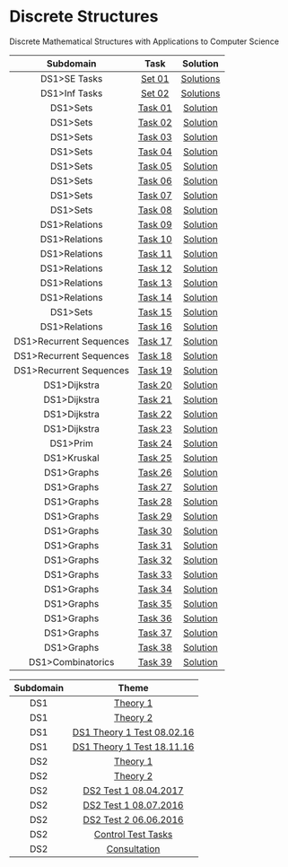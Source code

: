# Discrete Structures
Discrete Mathematical Structures with Applications to Computer Science

Subdomain|Task|Solution
:-:|:-:|:-:
DS1>SE Tasks|[Set 01](https://github.com/andy489/Discrete_Structures/blob/master/DS%201%20Tasks/DS1%20Tasks%201%20from%20SE.pdf)|[Solutions](https://github.com/andy489/Discrete_Structures/blob/master/DS%201%20Tasks/DS1%20Tasks%201%20from%20SE.pdf)
DS1>Inf Tasks|[Set 02](https://github.com/andy489/Discrete_Structures/blob/master/DS%201%20Tasks/DS1%20Tasks%201%20from%20Inf.pdf)|[Solutions](https://github.com/andy489/Discrete_Structures/blob/master/DS%201%20Tasks/DS1%20Tasks%201%20from%20Inf.pdf)
DS1>Sets|[Task 01](https://github.com/andy489/Discrete_Structures/blob/master/DS%201%20Tasks/Task%2001.pdf)|[Solution](https://github.com/andy489/Discrete_Structures/blob/master/DS%201%20Tasks/Task%2001.pdf)
DS1>Sets|[Task 02](https://github.com/andy489/Discrete_Structures/blob/master/DS%201%20Tasks/Task%2002.pdf)|[Solution](https://github.com/andy489/Discrete_Structures/blob/master/DS%201%20Tasks/Task%2002.pdf)
DS1>Sets|[Task 03](https://github.com/andy489/Discrete_Structures/blob/master/DS%201%20Tasks/Task%2003.pdf)|[Solution](https://github.com/andy489/Discrete_Structures/blob/master/DS%201%20Tasks/Task%2003.pdf)
DS1>Sets|[Task 04](https://github.com/andy489/Discrete_Structures/blob/master/DS%201%20Tasks/Task%2004.pdf)|[Solution](https://github.com/andy489/Discrete_Structures/blob/master/DS%201%20Tasks/Task%2004.pdf)
DS1>Sets|[Task 05](https://github.com/andy489/Discrete_Structures/blob/master/DS%201%20Tasks/Task%2005.pdf)|[Solution](https://github.com/andy489/Discrete_Structures/blob/master/DS%201%20Tasks/Task%2005.pdf)
DS1>Sets|[Task 06](https://github.com/andy489/Discrete_Structures/blob/master/DS%201%20Tasks/Task%2006.pdf)|[Solution](https://github.com/andy489/Discrete_Structures/blob/master/DS%201%20Tasks/Task%2006.pdf)
DS1>Sets|[Task 07](https://github.com/andy489/Discrete_Structures/blob/master/DS%201%20Tasks/Task%2007.pdf)|[Solution](https://github.com/andy489/Discrete_Structures/blob/master/DS%201%20Tasks/Task%2007.pdf)
DS1>Sets|[Task 08](https://github.com/andy489/Discrete_Structures/blob/master/DS%201%20Tasks/Task%2008.pdf)|[Solution](https://github.com/andy489/Discrete_Structures/blob/master/DS%201%20Tasks/Task%2008.pdf)
DS1>Relations|[Task 09](https://github.com/andy489/Discrete_Structures/blob/master/DS%201%20Tasks/Task%2009.pdf)|[Solution](https://github.com/andy489/Discrete_Structures/blob/master/DS%201%20Tasks/Task%2009.pdf)
DS1>Relations|[Task 10](https://github.com/andy489/Discrete_Structures/blob/master/DS%201%20Tasks/Task%2010.pdf)|[Solution](https://github.com/andy489/Discrete_Structures/blob/master/DS%201%20Tasks/Task%2010.pdf)
DS1>Relations|[Task 11](https://github.com/andy489/Discrete_Structures/blob/master/DS%201%20Tasks/Task%2011.pdf)|[Solution](https://github.com/andy489/Discrete_Structures/blob/master/DS%201%20Tasks/Task%2011.pdf)
DS1>Relations|[Task 12](https://github.com/andy489/Discrete_Structures/blob/master/DS%201%20Tasks/Task%2012.pdf)|[Solution](https://github.com/andy489/Discrete_Structures/blob/master/DS%201%20Tasks/Task%2012.pdf)
DS1>Relations|[Task 13](https://github.com/andy489/Discrete_Structures/blob/master/DS%201%20Tasks/Task%2013.pdf)|[Solution](https://github.com/andy489/Discrete_Structures/blob/master/DS%201%20Tasks/Task%2013.pdf)
DS1>Relations|[Task 14](https://github.com/andy489/Discrete_Structures/blob/master/DS%201%20Tasks/Task%2014.pdf)|[Solution](https://github.com/andy489/Discrete_Structures/blob/master/DS%201%20Tasks/Task%2014.pdf)
DS1>Sets|[Task 15](https://github.com/andy489/Discrete_Structures/blob/master/DS%201%20Tasks/Task%2015.pdf)|[Solution](https://github.com/andy489/Discrete_Structures/blob/master/DS%201%20Tasks/Task%2015.pdf)
DS1>Relations|[Task 16](https://github.com/andy489/Discrete_Structures/blob/master/DS%201%20Tasks/Task%2016.pdf)|[Solution](https://github.com/andy489/Discrete_Structures/blob/master/DS%201%20Tasks/Task%2016.pdf)
DS1>Recurrent Sequences|[Task 17](https://github.com/andy489/Discrete_Structures/blob/master/DS1%20Recurrent%20Sequences/Task%2017.pdf)|[Solution](https://github.com/andy489/Discrete_Structures/blob/master/DS1%20Recurrent%20Sequences/Task%2017.pdf)
DS1>Recurrent Sequences|[Task 18](https://github.com/andy489/Discrete_Structures/blob/master/DS1%20Recurrent%20Sequences/Task%2018.pdf)|[Solution](https://github.com/andy489/Discrete_Structures/blob/master/DS1%20Recurrent%20Sequences/Task%2018.pdf)
DS1>Recurrent Sequences|[Task 19](https://github.com/andy489/Discrete_Structures/blob/master/DS1%20Recurrent%20Sequences/Task%2019.pdf)|[Solution](https://github.com/andy489/Discrete_Structures/blob/master/DS1%20Recurrent%20Sequences/Task%2019.pdf)
DS1>Dijkstra|[Task 20](https://github.com/andy489/Discrete_Structures/blob/master/DS1%20Dijkstra/Task%2020.pdf)|[Solution](https://github.com/andy489/Discrete_Structures/blob/master/DS1%20Dijkstra/Task%2020.pdf)
DS1>Dijkstra|[Task 21](https://github.com/andy489/Discrete_Structures/blob/master/DS1%20Dijkstra/Task%2021.pdf)|[Solution](https://github.com/andy489/Discrete_Structures/blob/master/DS1%20Dijkstra/Task%2021.pdf)
DS1>Dijkstra|[Task 22](https://github.com/andy489/Discrete_Structures/blob/master/DS1%20Dijkstra/Task%2022.pdf)|[Solution](https://github.com/andy489/Discrete_Structures/blob/master/DS1%20Dijkstra/Task%2022.pdf)
DS1>Dijkstra|[Task 23](https://github.com/andy489/Discrete_Structures/blob/master/DS1%20Dijkstra/Task%2023.pdf)|[Solution](https://github.com/andy489/Discrete_Structures/blob/master/DS1%20Dijkstra/Task%2023.pdf)
DS1>Prim|[Task 24](https://github.com/andy489/Discrete_Structures/blob/master/DS1%20Prim/Task%2024.pdf)|[Solution](https://github.com/andy489/Discrete_Structures/blob/master/DS1%20Prim/Task%2024.pdf)
DS1>Kruskal|[Task 25](https://github.com/andy489/Discrete_Structures/blob/master/DS1%20Kruskal/Task%2025.pdf)|[Solution](https://github.com/andy489/Discrete_Structures/blob/master/DS1%20Kruskal/Task%2025.pdf)
DS1>Graphs|[Task 26](https://github.com/andy489/Discrete_Structures/blob/master/DS1%20Graphs/Task%2026.pdf)|[Solution](https://github.com/andy489/Discrete_Structures/blob/master/DS1%20Graphs/Task%2026.pdf)
DS1>Graphs|[Task 27](https://github.com/andy489/Discrete_Structures/blob/master/DS1%20Graphs/Task%2027.pdf)|[Solution](https://github.com/andy489/Discrete_Structures/blob/master/DS1%20Graphs/Task%2027.pdf)
DS1>Graphs|[Task 28](https://github.com/andy489/Discrete_Structures/blob/master/DS1%20Graphs/Task%2028.pdf)|[Solution](https://github.com/andy489/Discrete_Structures/blob/master/DS1%20Graphs/Task%2028.pdf)
DS1>Graphs|[Task 29](https://github.com/andy489/Discrete_Structures/blob/master/DS1%20Graphs/Task%2029.pdf)|[Solution](https://github.com/andy489/Discrete_Structures/blob/master/DS1%20Graphs/Task%2029.pdf)
DS1>Graphs|[Task 30](https://github.com/andy489/Discrete_Structures/blob/master/DS1%20Graphs/Task%2030.pdf)|[Solution](https://github.com/andy489/Discrete_Structures/blob/master/DS1%20Graphs/Task%2030.pdf)
DS1>Graphs|[Task 31](https://github.com/andy489/Discrete_Structures/blob/master/DS1%20Graphs/Task%2031.pdf)|[Solution](https://github.com/andy489/Discrete_Structures/blob/master/DS1%20Graphs/Task%2031.pdf)
DS1>Graphs|[Task 32](https://github.com/andy489/Discrete_Structures/blob/master/DS1%20Graphs/Task%2032.pdf)|[Solution](https://github.com/andy489/Discrete_Structures/blob/master/DS1%20Graphs/Task%2032.pdf)
DS1>Graphs|[Task 33](https://github.com/andy489/Discrete_Structures/blob/master/DS1%20Graphs/Task%2033.pdf)|[Solution](https://github.com/andy489/Discrete_Structures/blob/master/DS1%20Graphs/Task%2033.pdf)
DS1>Graphs|[Task 34](https://github.com/andy489/Discrete_Structures/blob/master/DS1%20Graphs/Task%2034.pdf)|[Solution](https://github.com/andy489/Discrete_Structures/blob/master/DS1%20Graphs/Task%2034.pdf)
DS1>Graphs|[Task 35](https://github.com/andy489/Discrete_Structures/blob/master/DS1%20Graphs/Task%2035.pdf)|[Solution](https://github.com/andy489/Discrete_Structures/blob/master/DS1%20Graphs/Task%2035.pdf)
DS1>Graphs|[Task 36](https://github.com/andy489/Discrete_Structures/blob/master/DS1%20Graphs/Task%2036.pdf)|[Solution](https://github.com/andy489/Discrete_Structures/blob/master/DS1%20Graphs/Task%2036.pdf)
DS1>Graphs|[Task 37](https://github.com/andy489/Discrete_Structures/blob/master/DS1%20Graphs/Task%2037.pdf)|[Solution](https://github.com/andy489/Discrete_Structures/blob/master/DS1%20Graphs/Task%2037.pdf)
DS1>Graphs|[Task 38](https://github.com/andy489/Discrete_Structures/blob/master/DS1%20Graphs/Task%2038.pdf)|[Solution](https://github.com/andy489/Discrete_Structures/blob/master/DS1%20Graphs/Task%2038.pdf)
DS1>Combinatorics|[Task 39](https://github.com/andy489/Discrete_Structures/blob/master/DS1%20Combinatorics/Task%2039.pdf)|[Solution](https://github.com/andy489/Discrete_Structures/blob/master/DS1%20Combinatorics/Task%2039.pdf)

Subdomain|Theme
:-:|:-:
DS1|[Theory 1](https://github.com/andy489/Discrete_Structures/blob/master/DS%201%20Theory/Theory%201.pdf)
DS1|[Theory 2](https://github.com/andy489/Discrete_Structures/blob/master/DS%201%20Theory/Theory%202.pdf)
DS1|[DS1 Theory 1 Test 08.02.16](https://github.com/andy489/Discrete_Structures/blob/master/DS%201%20Theory/DS1%20Theory%201%20Test%2008.02.16.pdf)
DS1|[DS1 Theory 1 Test 18.11.16](https://github.com/andy489/Discrete_Structures/blob/master/DS%201%20Theory/DS1%20Theory%201%20Test%2018.11.16.pdf)
DS2|[Theory 1](https://github.com/andy489/Discrete_Structures/blob/master/DS%202%20Theory/Theory%201.pdf)
DS2|[Theory 2](https://github.com/andy489/Discrete_Structures/blob/master/DS%202%20Theory/Theory%202.pdf)
DS2|[DS2 Test 1 08.04.2017](https://github.com/andy489/Discrete_Structures/blob/master/DS%202%20Theory/DS2%20Test%201%2008.04.2017.pdf)
DS2|[DS2 Test 1 08.07.2016](https://github.com/andy489/Discrete_Structures/blob/master/DS%202%20Theory/DS2%20Test%201%2008.07.2016.pdf)
DS2|[DS2 Test 2 06.06.2016](https://github.com/andy489/Discrete_Structures/blob/master/DS%202%20Theory/DS2%20Test%202%2006.06.2016.pdf)
DS2|[Control Test Tasks](https://github.com/andy489/Discrete_Structures/blob/master/DS2%20Control%20Test%20Tasks.pdf)
DS2|[Consultation](https://github.com/andy489/Discrete_Structures/blob/master/DS2%20Consultation.pdf)

